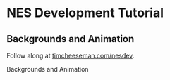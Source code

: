 # NES Development Tutorial

## Backgrounds and Animation

Follow along at [timcheeseman.com/nesdev](http://timcheeseman.com/nesdev).

Backgrounds and Animation

